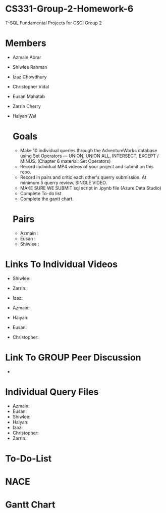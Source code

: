 # CS331-Group-2-Homework-6

T-SQL Fundamental Projects for CSCI Group 2

# Members
- Azmain Abrar
- Shiwlee Rahman
- Izaz Chowdhury
- Christopher Vidal
- Eusan Mahatab
- Zarrin Cherry
- Haiyan Wei

  # Goals
  - Make 10 individual queries through the AdventureWorks database using Set Operators — UNION, UNION ALL, INTERSECT, EXCEPT / MINUS. (Chapter 6 material: Set Operators)
  - Record individual MP4 videos of your project and submit on this repo.
  - Record in pairs and critic each other's querry submission. At minimum 5 querry review. SINGLE VIDEO.
  - MAKE SURE WE SUBMIT sql script in .ipynb file (Azure Data Studio)
  - Complete To-do list
  - Complete the gantt chart.

  # Pairs
  - Azmain : 
  - Eusan :
  - Shiwlee : 

 # Links To Individual Videos
 - Shiwlee: 
   
 - Zarrin: 
   
 - Izaz:
   
 - Azmain: 
   
 - Haiyan:
 - Eusan:  
   
 - Christopher: 

 # Link To GROUP Peer Discussion
-

# Individual Query Files
- Azmain: 
- Eusan: 
- Shiwlee: 
- Haiyan:
- Izaz: 
- Christopher:
- Zarrin: 

# To-Do-List





# NACE




# Gantt Chart 
